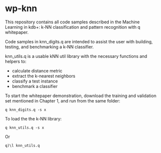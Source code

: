 # wp-knn
This repository contains all code samples described in the Machine Learning in kdb+: k-NN classification and pattern recognition with q whitepaper.


Code samples in knn_digits.q are intended to assist the user with building, testing, and benchmarking a k-NN classifier.

knn_utils.q is a usable kNN util library with the necessary functions and helpers to:
* calculate distance metric
* extract the k-nearest neighbors
* classify a test instance
* benchmark a classifier

To start the whitepaper demonstration, download the training and validation set mentioned in Chapter 1, and run from the same folder: 
```
q knn_digits.q -s x
```
To load the the k-NN library:
```
q knn_utils.q -s x
```
Or
```
q)\l knn_utils.q
```
